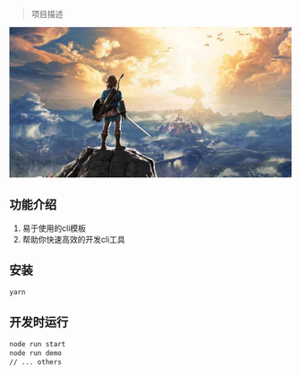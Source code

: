 > 项目描述

![my love](./logo.png) 

## 功能介绍
1. 易于使用的cli模板
2. 帮助你快速高效的开发cli工具   

## 安装
```
yarn
```

## 开发时运行   
```
node run start   
node run demo 
// ... others 
```
 
